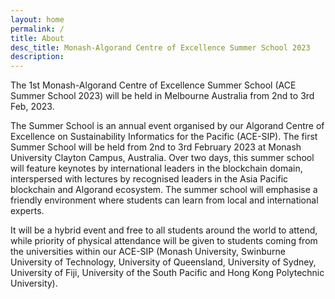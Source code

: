 ```yaml
---
layout: home
permalink: /
title: About
desc_title: Monash-Algorand Centre of Excellence Summer School 2023
description: 
---
```


The 1st Monash-Algorand Centre of Excellence Summer School (ACE Summer School 2023) will be held in Melbourne Australia from 2nd to 3rd Feb, 2023.

The Summer School is an annual event organised by our Algorand Centre of Excellence on Sustainability Informatics for the Pacific (ACE-SIP). The first Summer School will be held from 2nd to 3rd February 2023 at Monash University Clayton Campus, Australia. Over two days, this summer school will feature keynotes by international leaders in the blockchain domain, interspersed with lectures by recognised leaders in the Asia Pacific blockchain and Algorand ecosystem. The summer school will emphasise a friendly environment where students can learn from local and international experts. 

It will be a hybrid event and free to all students around the world to attend, while priority of physical attendance will be given to students coming from the universities within our ACE-SIP (Monash University, Swinburne University of Technology, University of Queensland, University of Sydney, University of Fiji, University of the South Pacific and Hong Kong Polytechnic University). 
